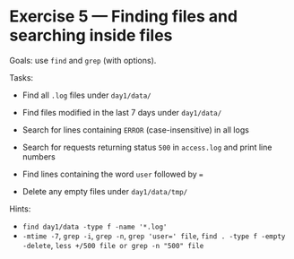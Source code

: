 # Exercise 5 — Finding files and searching inside files

Goals: use `find` and `grep` (with options).

Tasks:
- Find all `.log` files under `day1/data/`
- Find files modified in the last 7 days under `day1/data/`
- Search for lines containing `ERROR` (case-insensitive) in all logs
- Search for requests returning status `500` in `access.log` and print line numbers

- Find lines containing the word `user` followed by `=`
- Delete any empty files under `day1/data/tmp/`

Hints:
- `find day1/data -type f -name '*.log'`
- `-mtime -7`, `grep -i`, `grep -n`, `grep 'user=' file`, `find . -type f -empty -delete`, `less +/500 file or grep -n "500" file` 
